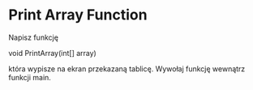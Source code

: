 # Print Array Function
Napisz funkcję 

void PrintArray(int[] array)

która wypisze na ekran przekazaną tablicę.
Wywołaj funkcję wewnątrz funkcji main.